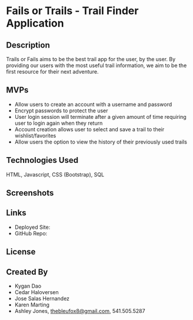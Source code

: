 # Fails or Trails - Trail Finder Application

## Description
Trails or Fails aims to be the best trail app for the user, by the user. By providing our users with
the most useful trail information, we aim to be the first resource for their next adventure.

## MVPs

- Allow users to create an account with a username and password
- Encrypt passwords to protect the user
- User login session will terminate after a given amount of time requiring user to login again when they return
- Account creation allows user to select and save a trail to their wishlist/favorites
- Allow users the option to view the history of their previously used trails

## Technologies Used
HTML, Javascript, CSS (Bootstrap), SQL

## Screenshots

## Links
* Deployed Site:
* GitHub Repo: 

## License

## Created By
* Kygan Dao
* Cedar Haloversen
* Jose Salas Hernandez
* Karen Marting
* Ashley Jones, thebleufox8@gmail.com, 541.505.5287